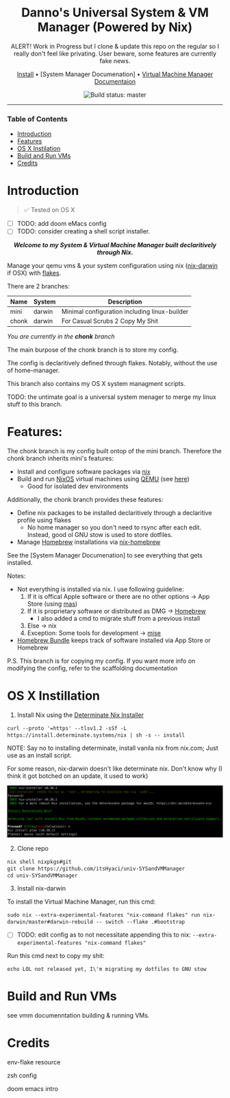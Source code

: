 <div align="center">

# Danno's Universal System & VM Manager (Powered by Nix)
ALERT! Work in Progress but I clone & update this repo on the regular so I really don't feel like privating. User beware, some features are currently fake news.

[Install](#os-x-instillation) • [System Manager Documenation] • [Virtual Machine Manager Documentaion](./docs/index.org)

![Build status: master](https://img.shields.io/badge/Alpha-v0.1.0-orange)

</div>

---

### Table of Contents
- [Introduction](#introduction)
- [Features](#features)
- [OS X Instilation](#os-x-instillation)
- [Build and Run VMs](#build-and-run-vms)
- [Credits](#credits)

# Introduction

> ✅ Tested on OS X
- [ ] TODO: add doom eMacs config
- [ ] TODO: consider creating a shell script installer.

<div align="center">
<p>
  <strong><em>
  Welcome to my System & Virtual Machine Manager built declaritively through Nix.
  </em></strong>
</p>
</div>

Manage your qemu vms & your system configuration using nix ([nix-darwin](https://github.com/LnL7/nix-darwin) if OSX) with [flakes](https://nix.dev/concepts/flakes.html).

There are 2 branches:

| Name       | System              | Description                                                                        |
|------------|---------------------|------------------------------------------------------------------------------------|
| mini  | darwin              | Minimal configuration including linux-builder                                      |
| chonk       | darwin              | For Casual Scrubs 2 Copy My Shit                                      |

*You are currently in the **chonk** branch*

The main burpose of the chonk branch is to store my config.

The config is declaritively defined through flakes. Notably, without the use of home-manager.

This branch also contains my OS X system managment scripts.

TODO: the untimate goal is a universal system menager to merge my linux stuff to this branch.

# Features:

The chonk branch is my config built ontop of the mini branch. Therefore the chonk branch inherits mini's features:
- Install and configure software packages via [nix](https://nix.dev)
- Build and run [NixOS](https://nixos.org) virtual machines using [QEMU](https://www.qemu.org) (see [here](#build-and-run-vms))
  + Good for isolated dev environments

Additionally, the chonk branch provides these features:
- Define nix packages to be installed declaritively through a declaritive profile using flakes
  - No home manager so you don't need to rsync after each edit. Instead, good ol GNU stow is used to store dotfiles.
- Manage [Homebrew](https://brew.sh) installations via [nix-homebrew](https://github.com/zhaofengli/nix-homebrew)

See the [System Manager Documenation] to see everything that gets installed.

Notes:
- Not everything is installed via nix. I use following guideline:
    1. If it is offical Apple software or there are no other options -> App Store (using [mas](https://github.com/mas-cli/mas))
    2. If it is proprietary software or distributed as DMG -> [Homebrew](https://brew.sh)
        - I also added a cmd to migrate stuff from a previous install 
    3. Else -> nix
    4. Exception: Some tools for development -> [mise](https://mise.jdx.dev)
- [Homebrew Bundle](https://github.com/Homebrew/homebrew-bundle) keeps track of software installed via App Store or Homebrew

P.S. This branch is for copying my config. If you want more info on modifying the config, refer to the scaffolding documentation

# OS X Instillation

1. Install Nix using the [Determinate Nix Installer](https://github.com/DeterminateSystems/nix-installer?tab=readme-ov-file#determinate-nix-installer)

```shell
curl --proto '=https' --tlsv1.2 -sSf -L https://install.determinate.systems/nix | sh -s -- install
```

NOTE: Say no to installing determinate, install vanila nix from nix.com; Just use as an install script. 

For some reason, nix-darwin doesn't like determinate nix. Don't know why (I think it got botched on an update, it used to work) 

![Determinate nix NOT supported](./docs/images/good-nix-install.png)

2. Clone repo

```shell
nix shell nixpkgs#git
git clone https://github.com/itsHyaci/univ-SYSandVMManager
cd univ-SYSandVMManager
```

3. Install nix-darwin

To install the Virtual Machine Manager, run this cmd:
```shell
sudo nix --extra-experimental-features "nix-command flakes" run nix-darwin/master#darwin-rebuild -- switch --flake .#bootstrap
```

- [ ] TODO: edit config as to not necessitate appending this to nix: 
`--extra-experimental-features "nix-command flakes"`

Run this cmd next to copy my shit:
```shell
echo LOL not released yet, I\'m migrating my dotfiles to GNU stow
```


<a id="build-and-run-vms"></a>

# Build and Run VMs

see vmm documenntation building & running VMs. 

# Credits

env-flake resource

zsh config

doom emacs intro

